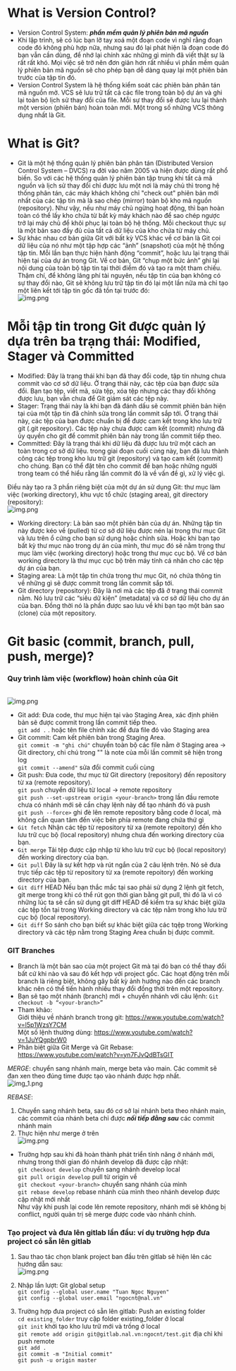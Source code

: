 # What is Version Control?
- Version Control System: ***phần mềm quản lý phiên bản mã nguồn***
- Khi lập trình, sẽ có lúc bạn lỡ tay xoá một đoạn code vì nghĩ rằng đoạn 
code đó không phù hợp nữa, nhưng sau đó lại phát hiện là đoạn code đó bạn vẫn cần dùng, 
để nhớ lại chính xác những gì mình đã viết thật sự là rất rất khó. 
Mọi việc sẽ trở nên đơn giản hơn rất nhiều vì phần mềm quản lý phiên bản mã nguồn 
sẽ cho phép bạn dễ dàng quay lại một phiên bản trước của tập tin đó.
- Version Control System là hệ thống kiểm soát các phiên bản phân tán mã nguồn mở. 
VCS sẽ lưu trữ tất cả các file trong toàn bộ dự án và ghi lại toàn bộ lịch sử thay đổi của file. 
Mỗi sự thay đổi sẽ được lưu lại thành một version (phiên bản) hoàn toàn mới. 
Một trong số những VCS thông dụng nhất là Git.

# What is Git?
- Git là một hệ thống quản lý phiên bản phân tán (Distributed Version Control System – DVCS)
  ra đời vào năm 2005 và hiện được dùng rất phổ biến. So với các hệ thống quản lý phiên bản
  tập trung khi tất cả mã nguồn và lịch sử thay đổi chỉ được lưu một nơi là máy chủ thì trong
  hệ thống phân tán, các máy khách không chỉ "check out" phiên bản mới nhất của các tập tin mà
  là sao chép (mirror) toàn bộ kho mã nguồn (repository). Như vậy, nếu như máy chủ ngừng hoạt động,
  thì bạn hoàn toàn có thể lấy kho chứa từ bất kỳ máy khách nào để sao chép ngược trở lại máy
  chủ để khôi phục lại toàn bộ hệ thống. Mỗi checkout thực sự là một bản sao đầy đủ của tất cả
  dữ liệu của kho chứa từ máy chủ.
- Sự khác nhau cơ bản giữa Git với bất kỳ VCS khác về cơ bản là Git coi dữ liệu của nó như
  một tập hợp các “ảnh” (snapshot) của một hệ thống tập tin. Mỗi lần bạn thực hiện hành động
  “commit”, hoặc lưu lại trạng thái hiện tại của dự án trong Git. Về cơ bản, Git “chụp một bức ảnh”
  ghi lại nội dung của toàn bộ tập tin tại thời điểm đó và tạo ra một tham chiếu. Thậm chí,
  để không lãng phí tài nguyên, nếu tập tin của bạn không có sự thay đổi nào, Git sẽ không
  lưu trữ tập tin đó lại một lần nữa mà chỉ tạo một liên kết tới tập tin gốc đã tồn tại trước đó:
<br>![img.png](picture/img.png)

# Mỗi tập tin trong Git được quản lý dựa trên ba trạng thái: Modified, Stager và Committed
- Modified: Đây là trạng thái khi bạn đã thay đổi code, tập tin nhưng chưa commit vào cơ sở
  dữ liệu. Ở trạng thái này, các tệp của bạn được sửa đổi. Bạn tạo tệp, viết mã, sửa tệp, xóa
  tệp nhưng các thay đổi không được lưu, bạn vẫn chưa để Git giám sát các tệp này.
- Stager: Trạng thái này là khi bạn đã đánh dấu sẽ commit phiên bản hiện tại của một tập
  tin đã chỉnh sửa trong lần commit sắp tới. Ở trạng thái này, các tệp của bạn được chuẩn bị
  để được cam kết trong kho lưu trữ git (.git repository). Các tệp này chưa được cam kết (commit)
  nhưng đã ủy quyền cho git để commit phiên bản này trong lần commit tiếp theo.
- Committed: Đây là trạng thái khi dữ liệu đã được lưu trữ một cách an toàn trong cơ sở dữ
  liệu. trong giai đoạn cuối cùng này, bạn đã lưu thành công các tệp trong kho lưu trữ git
  (repository) và tạo cam kết (commit) cho chúng. Bạn có thể đặt tên cho commit để bạn hoặc
  những người trong team có thể hiểu rằng lần commit đó là về vấn đề gì, xử lý việc gì.

Điều này tạo ra 3 phần riêng biệt của một dự án sử dụng Git: thư mục làm việc
(working directory), khu vực tổ chức (staging area), git directory (repository):
<br>![img.png](picture/img2.png)
- Working directory: Là bản sao một phiên bản của dự án. Những tập tin này được kéo về (pulled) từ cơ sở dữ liệu được nén lại trong thư mục Git và lưu trên ổ cứng cho bạn sử dụng hoặc chỉnh sửa. Hoặc khi bạn tạo bất kỳ thư mục nào trong dự án của mình, thư mục đó sẽ nằm trong thư mục làm việc (working directory) hoặc trong thư mục cục bộ. Về cơ bản working directory là thư mục cục bộ trên máy tính cá nhân cho các tệp dự án của bạn.
- Staging area: Là một tập tin chứa trong thư mục Git, nó chứa thông tin về những gì sẽ được commit trong lần commit sắp tới.
- Git directory (repository): Đây là nơi mà các tệp đã ở trạng thái commit nằm. Nó lưu trữ các “siêu dữ kiện” (metadata) và cơ sở dữ liệu cho dự án của bạn. Đồng thời nó là phần được sao lưu về khi bạn tạo một bản sao (clone) của một repository.

# Git basic (commit, branch, pull, push, merge)?
### Quy trình làm việc (workflow) hoàn chỉnh của Git
<br>![img.png](picture/img3.png)
- Git add: Đưa code, thư mục hiện tại vào Staging Area, xác định phiên bản sẽ được commit trong lần commit tiếp theo.
  <br>`git add .` . hoặc tên file chính xác để đưa file đó vào Staging area
- Git commit: Cam kết phiên bản trong Staging Area.
  <br>`git commit -m "ghi chú"` chuyển toàn bộ các file nằm ở Staging area -> Git directory, chi chú trong "" là note của mỗi lần commit sẽ hiện trong log
  <br>`git commit --amend"` sửa đổi commit cuối cùng
- Git push: Đưa code, thư mục từ Git directory (repository) đến repository từ xa (remote repository).
  <br>`git push` chuyển dữ liệu từ local -> remote repository
  <br>`git push --set-upstream origin <your-branch>` trong lần đầu remote chưa có nhánh mới sẽ cần chạy lệnh này để tạo nhánh đó và push
  <br>`git push --force>` ghi đè lên remote repository bằng code ở local, mà không cần quan tâm đến việc bên phía remote đang chứa thứ gì
- `Git fetch` Nhận các tệp từ repository từ xa (remote repoitory) đến kho lưu trữ cục bộ (local repository) nhưng chưa đến working directory của bạn.
- `Git merge` Tải tệp được cập nhập từ kho lưu trữ cục bộ (local repository) đến working directory của bạn.
- `Git pull` Đây là sự kết hợp và rút ngắn của 2 câu lệnh trên. Nó sẽ đưa trực tiếp các tệp từ repository từ xa (remote repoitory) đến working directory của bạn.
- `Git diff` HEAD Nếu bạn thắc mắc tại sao phải sử dụng 2 lệnh git fetch, git merge trong khi có thể rút gọn thời gian bằng git pull, thì đó là vì có những lúc ta sẽ cần sử dụng git diff HEAD để kiểm tra sự khác biệt giữa các tệp tồn tại trong Working directory và các tệp nằm trong kho lưu trữ cục bộ (local repository).
- `Git diff` So sánh cho bạn biết sự khác biệt giữa các tqệp trong Working directory và các tệp nằm trong Staging Area chuẩn bị được commit.

### GIT Branches

- Branch là một bản sao của một project Git mà tại đó bạn có thể thay đổi bất cứ khi nào và
  sau đó kết hợp với project gốc. Các hoạt động trên mỗi branch là riêng biệt,
  không gây bất kỳ ảnh hướng nào đến các branch khác nên có thể tiến hành nhiều thay
  đổi đồng thời trên một repository.
- Bạn sẽ tạo một nhánh (branch) mới + chuyển nhánh với câu lệnh: `Git checkout -b “<your-branch>”`
- Tham khảo: 
<br>Giới thiệu về nhánh branch trong git: https://www.youtube.com/watch?v=l5p1WzsY7CM
<br>Một số lệnh thường dùng: https://www.youtube.com/watch?v=1JuYQgpbrW0
- Phân biệt giữa Git Merge và Git Rebase: https://www.youtube.com/watch?v=yn7FJvQdBTsGIT

*MERGE*: chuyển sang nhánh main, merge beta vào main. Các commit sẽ đan xen theo đúng time
được tạo vào nhánh được hợp nhất.
<br>![img_1.png](picture/img4.png)

*REBASE*:
1. Chuyển sang nhánh beta, sau đó cơ sở lại nhánh beta theo nhánh main, các commit của nhánh beta chỉ được ***nối tiếp đằng sau*** các commit nhánh main
2. Thực hiện như merge ở trên
   <br>![img.png](picture/img5.png)

- Trường hợp sau khi đã hoàn thành phát triển tính năng ở nhánh mới, nhưng trong thời gian
  đó nhánh develop đã được cập nhật:<br>
  `git checkout develop` chuyển sang nhánh develop local <br>
  `git pull origin develop` pull từ origin về<br>
  `git checkout <your-branch>` chuyển sang nhánh của mình<br>
  `git rebase develop` rebase nhánh của mình theo nhánh develop được cập nhật mới nhất
  <br>Như vậy khi push lại code lên remote repository, nhánh mới sẽ không bị conflict,
  người quản trị sẽ merge được code vào nhánh chính.

### Tạo project và đưa lên gitlab lần đầu: ví dụ trường hợp đưa project có sẵn lên gitlab
1. Sau thao tác chọn blank project ban đầu trên gitlab sẽ hiện lên các hướng dẫn sau:
<br>![img.png](picture/img6.png)

2. Nhập lần lượt: Git global setup
   <br>`git config --global user.name "Tuan Ngoc Nguyen"`<br>
   `git config --global user.email "ngocnt@nal.vn"`

3. Trường hợp đưa project có sẵn lên gitlab: Push an existing folder
   <br>`cd existing_folder` truy cập folder existing_folder ở local<br>
   `git init` khởi tạo kho lưu trữ mới và trống ở local<br>
   `git remote add origin git@gitlab.nal.vn:ngocnt/test.git` địa chỉ khi push remote<br>
   `git add .`<br>
   `git commit -m "Initial commit"`<br>
   `git push -u origin master`
